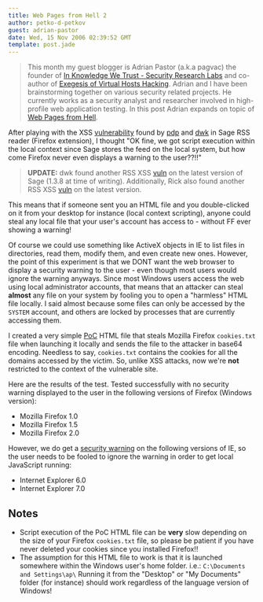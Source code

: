 ```yaml
---
title: Web Pages from Hell 2
author: petko-d-petkov
guest: adrian-pastor
date: Wed, 15 Nov 2006 02:39:52 GMT
template: post.jade
---
```


> This month my guest blogger is Adrian Pastor (a.k.a pagvac) the founder of [In Knowledge We Trust - Security Research Labs](http://www.ikwt.com/) and co-author of [Exegesis of Virtual Hosts Hacking](/blog/exegesis). Adrian and I have been brainstorming together on various security related projects. He currently works as a security analyst and researcher involved in high-profile web application testing. In this post Adrian expands on topic of [Web Pages from Hell](/blog/web-pages-from-hell).

After playing with the XSS [vulnerability](/blog/cross-context-scripting-with-sage) found by [pdp](http://www.gnucitizen.org) and [dwk](http://michaeldaw.org) in Sage RSS reader (Firefox extension), I thought "OK fine, we got script execution within the local context since Sage stores the feed on the local system, but how come Firefox never even displays a warning to the user??!!"

> **UPDATE:** dwk found another RSS XSS [vuln](http://michaeldaw.org/md-hacks/rss-injection-in-sage-part-2/) on the latest version of Sage (1.3.8 at time of writing). Additionally, Rick also found another RSS XSS [vuln](http://michaeldaw.org/md-hacks/rss-injection-in-sage-part-2/#comment-1058) on the latest version.

This means that if someone sent you an HTML file and you double-clicked on it from your desktop for instance (local context scripting), anyone could steal any local file that your user's account has access to - without FF ever showing a warning!

Of course we could use something like ActiveX objects in IE to list files in directories, read them, modify them, and even create new ones. However, the point of this experiment is that we <storng>DONT</strong> want the web browser to display a security warning to the user -  even though most users would ignore the warning anyways. Since most Windows users access the web using local administrator accounts, that means that an attacker can steal **almost** any file on your system by fooling you to open a "harmless" HTML file locally. I said almost because some files can only be accessed by the `SYSTEM` account, and others are locked by processes that are currently accessing them.

I created a very simple [PoC](/files/2006/11/theft_of_win_ff_cookies.htm) HTML file that steals Mozilla Firefox `cookies.txt` file when launching it locally and sends the file to the attacker in base64 encoding. Needless to say, `cookies.txt` contains the cookies for all the domains accessed by the victim. So, unlike XSS attacks, now we're **not** restricted to the context of the vulnerable site.

Here are the results of the test. Tested successfully with no security warning displayed to the user in the following versions of Firefox (Windows version):

* Mozilla Firefox 1.0
* Mozilla Firefox 1.5
* Mozilla Firefox 2.0

However, we do get a [security warning](/files/2006/11/ie7_local-context_js_warning.jpg) on the following versions of IE, so the user needs to be fooled to ignore the warning in order to get local JavaScript running:

* Internet Explorer 6.0
* Internet Explorer 7.0

## Notes

* Script execution of the PoC HTML file can be **very** slow depending on the size of your Firefox `cookies.txt` file, so please be patient if you have never deleted your cookies since you installed Firefox!!
* The assumption for this HTML file to work is that it is launched somewhere within the Windows user's home folder. i.e.: `C:\Documents and Settings\ap\` Running it from the "Desktop" or "My Documents" folder (for instance) should work regardless of the language version of Windows!

